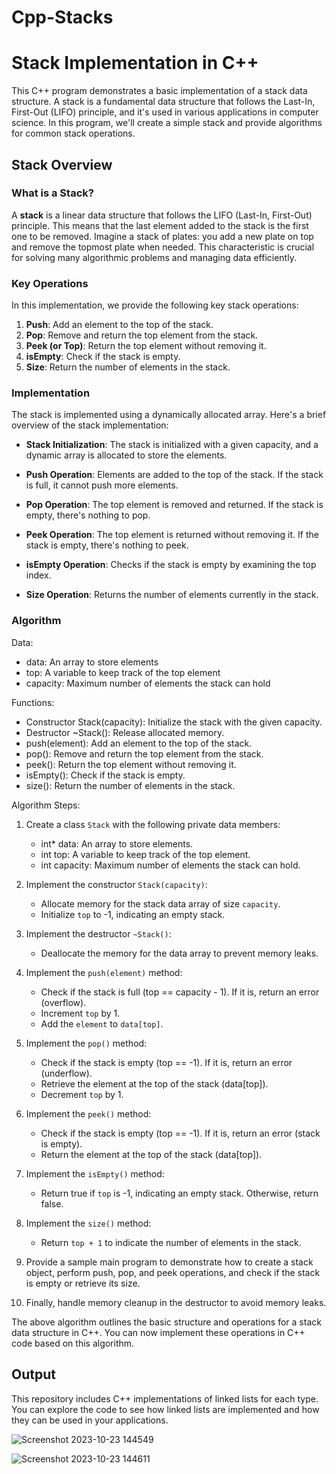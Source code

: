 # Cpp-Stacks

# Stack Implementation in C++

This C++ program demonstrates a basic implementation of a stack data structure. A stack is a fundamental data structure that follows the Last-In, First-Out (LIFO) principle, and it's used in various applications in computer science. In this program, we'll create a simple stack and provide algorithms for common stack operations.

## Stack Overview

### What is a Stack?

A **stack** is a linear data structure that follows the LIFO (Last-In, First-Out) principle. This means that the last element added to the stack is the first one to be removed. Imagine a stack of plates: you add a new plate on top and remove the topmost plate when needed. This characteristic is crucial for solving many algorithmic problems and managing data efficiently.

### Key Operations

In this implementation, we provide the following key stack operations:

1. **Push**: Add an element to the top of the stack.
2. **Pop**: Remove and return the top element from the stack.
3. **Peek (or Top)**: Return the top element without removing it.
4. **isEmpty**: Check if the stack is empty.
5. **Size**: Return the number of elements in the stack.

### Implementation

The stack is implemented using a dynamically allocated array. Here's a brief overview of the stack implementation:

- **Stack Initialization**: The stack is initialized with a given capacity, and a dynamic array is allocated to store the elements.

- **Push Operation**: Elements are added to the top of the stack. If the stack is full, it cannot push more elements.

- **Pop Operation**: The top element is removed and returned. If the stack is empty, there's nothing to pop.

- **Peek Operation**: The top element is returned without removing it. If the stack is empty, there's nothing to peek.

- **isEmpty Operation**: Checks if the stack is empty by examining the top index.

- **Size Operation**: Returns the number of elements currently in the stack.

### Algorithm
Data:
  - data: An array to store elements
  - top: A variable to keep track of the top element
  - capacity: Maximum number of elements the stack can hold

Functions:
  - Constructor Stack(capacity): Initialize the stack with the given capacity.
  - Destructor ~Stack(): Release allocated memory.
  - push(element): Add an element to the top of the stack.
  - pop(): Remove and return the top element from the stack.
  - peek(): Return the top element without removing it.
  - isEmpty(): Check if the stack is empty.
  - size(): Return the number of elements in the stack.

Algorithm Steps:

1. Create a class `Stack` with the following private data members:
   - int* data: An array to store elements.
   - int top: A variable to keep track of the top element.
   - int capacity: Maximum number of elements the stack can hold.

2. Implement the constructor `Stack(capacity)`:
   - Allocate memory for the stack data array of size `capacity`.
   - Initialize `top` to -1, indicating an empty stack.

3. Implement the destructor `~Stack()`:
   - Deallocate the memory for the data array to prevent memory leaks.

4. Implement the `push(element)` method:
   - Check if the stack is full (top == capacity - 1). If it is, return an error (overflow).
   - Increment `top` by 1.
   - Add the `element` to `data[top]`.

5. Implement the `pop()` method:
   - Check if the stack is empty (top == -1). If it is, return an error (underflow).
   - Retrieve the element at the top of the stack (data[top]).
   - Decrement `top` by 1.

6. Implement the `peek()` method:
   - Check if the stack is empty (top == -1). If it is, return an error (stack is empty).
   - Return the element at the top of the stack (data[top]).

7. Implement the `isEmpty()` method:
   - Return true if `top` is -1, indicating an empty stack. Otherwise, return false.

8. Implement the `size()` method:
   - Return `top + 1` to indicate the number of elements in the stack.

9. Provide a sample main program to demonstrate how to create a stack object, perform push, pop, and peek operations, and check if the stack is empty or retrieve its size.

10. Finally, handle memory cleanup in the destructor to avoid memory leaks.

The above algorithm outlines the basic structure and operations for a stack data structure in C++. You can now implement these operations in C++ code based on this algorithm.


## Output

This repository includes C++ implementations of linked lists for each type. You can explore the code to see how linked lists are implemented and how they can be used in your applications.

![Screenshot 2023-10-23 144549](https://github.com/Arjun378/Cpp-Stacks/assets/74441883/5475e7f6-23e3-4178-ac8c-79572539184e)


![Screenshot 2023-10-23 144611](https://github.com/Arjun378/Cpp-Stacks/assets/74441883/c6313d52-0e2b-4f48-aafa-34612e37b5ec)

